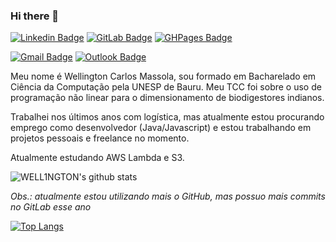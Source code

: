 ### Hi there 👋

[![Linkedin Badge](https://img.shields.io/badge/LinkedIn-blue?style=flat-square&logo=Linkedin&logoColor=white&link=https://www.linkedin.com/in/wellington-carlos-massola-2742b61b5/)](https://www.linkedin.com/in/wellington-carlos-massola-2742b61b5/)
[![GitLab Badge](https://img.shields.io/badge/GitLab-black?style=flat-square&logo=GitLab&logoColor=white&link=https://gitlab.com/WELL1NGTON)](https://gitlab.com/WELL1NGTON)
[![GHPages Badge](https://img.shields.io/badge/GitHub%20Pages-black?style=flat-square&logo=GitHub&logoColor=white&link=https://well1ngton.github.io/)](https://well1ngton.github.io/)

[![Gmail Badge](https://img.shields.io/badge/wellingtonmassola@gmail.com-red?style=flat-square&logo=Gmail&logoColor=white&link=mailto:wellingtonmassola@gmail.com)](mailto:wellingtonmassola@gmail.com)
[![Outlook Badge](https://img.shields.io/badge/wellingtonmassola@outlook.com-blue?style=flat-square&logo=Microsoft&logoColor=white&link=mailto:wellingtonmassola@outlook.com)](mailto:wellingtonmassola@outlook.com)

Meu nome é Wellington Carlos Massola, sou formado em Bacharelado em Ciência da Computação pela UNESP de Bauru. Meu TCC foi sobre o uso de programação não linear para o dimensionamento de biodigestores indianos.

Trabalhei nos últimos anos com logística, mas atualmente estou procurando emprego como desenvolvedor (Java/Javascript) e estou trabalhando em projetos pessoais e freelance no momento.

Atualmente estudando AWS Lambda e S3.

![WELL1NGTON's github stats](https://github-readme-stats.vercel.app/api?username=WELL1NGTON&show_icons=true&count_private=true&theme=dark)

*Obs.: atualmente estou utilizando mais o GitHub, mas possuo mais commits no GitLab esse ano*

[![Top Langs](https://github-readme-stats.vercel.app/api/top-langs/?username=WELL1NGTON)](https://github.com/WELL1NGTON/github-readme-stats&theme=dark)



<!--
**WELL1NGTON/WELL1NGTON** is a ✨ _special_ ✨ repository because its `README.md` (this file) appears on your GitHub profile.

Here are some ideas to get you started:

- 🔭 I’m currently working on ...
- 🌱 I’m currently learning ...
- 👯 I’m looking to collaborate on ...
- 🤔 I’m looking for help with ...
- 💬 Ask me about ...
- 📫 How to reach me: ...
- 😄 Pronouns: ...
- ⚡ Fun fact: ...
-->
